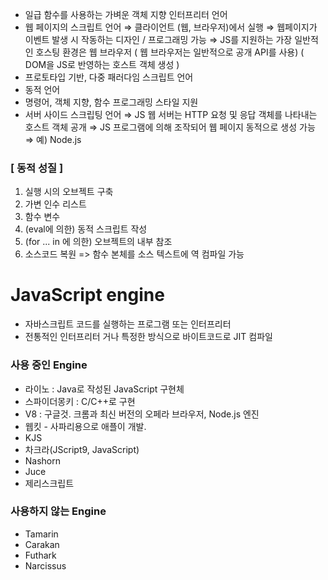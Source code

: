 - 일급 함수를 사용하는 가벼운 객체 지향 인터프리터 언어
- 웹 페이지의 스크립트 언어
⇒ 클라이언트 (웹, 브라우저)에서 실행
⇒ 웹페이지가 이벤트 발생 시 작동하는 디자인 / 프로그래밍 가능
⇒ JS를 지원하는 가장 일반적인 호스팅 환경은 웹 브라우저
( 웹 브라우저는 일반적으로 공개 API를 사용)
( DOM을 JS로 반영하는 호스트 객체 생성 )
- 프로토타입 기반, 다중 패러다임 스크립트 언어
- 동적 언어
- 명령어, 객체 지향, 함수 프로그래밍 스타일 지원
- 서버 사이드 스크립팅 언어
⇒ JS 웹 서버는 HTTP 요청 및 응답 객체를 나타내는 호스트 객체 공개
⇒ JS 프로그램에 의해 조작되어 웹 페이지 동적으로 생성 가능
⇒ 예) Node.js

### [ 동적 성질 ]

1. 실행 시의 오브젝트 구축
2. 가변 인수 리스트
3. 함수 변수
4. (eval에 의한) 동적 스크립트 작성
5. (for ... in 에 의한) 오브젝트의 내부 참조
6. 소스코드 복원
	=> 함수 본체를 소스 텍스트에 역 컴파일 가능

# JavaScript engine
- 자바스크립트 코드를 실행하는 프로그램 또는 인터프리터
- 전통적인 인터프리터 거나 특정한 방식으로 바이트코드로 JIT 컴파일

### 사용 중인 Engine
- 라이노 : Java로 작성된 JavaScript 구현체
- 스파이더몽키 : C/C++로 구현
- V8 : 구글것. 크롬과 최신 버전의 오페라 브라우저, Node.js 엔진
- 웹킷 - 사파리용으로 애플이 개발.
- KJS
- 차크라(JScript9, JavaScript)
- Nashorn
- Juce
- 제리스크립트

### 사용하지 않는 Engine
- Tamarin
- Carakan
- Futhark
- Narcissus